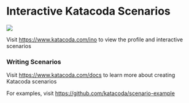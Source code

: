 # Interactive Katacoda Scenarios

[![](http://shields.katacoda.com/katacoda/ino/count.svg)](https://www.katacoda.com/ino "Get your profile on Katacoda.com")

Visit https://www.katacoda.com/ino to view the profile and interactive scenarios

### Writing Scenarios
Visit https://www.katacoda.com/docs to learn more about creating Katacoda scenarios

For examples, visit https://github.com/katacoda/scenario-example
